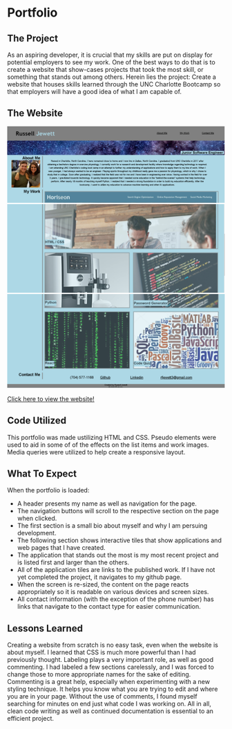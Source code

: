 # Portfolio

## The Project

As an aspiring developer, it is crucial that my skills are put on display for potential employers to see my work. One of the best ways to do that is to create a website that show-cases projects that took the most skill, or something that stands out among others. Herein lies the project: Create a website that houses skills learned through the UNC Charlotte Bootcamp so that employers will have a good idea of what I am capable of.

## The Website

<p align="center">
<img src="assets\images\Portfolio-1.png" alt="Portfolio Website 1">
<img src="assets\images\Portfolio-2.png" alt="Portfolio Website 2">
<img src="assets\images\Portfolio-3.png" alt="Portfolio Website 3">
</p>

<a href="https://treyjewett.github.io/Portfolio/" target="_blank">Click here to view the website!</a>

## Code Utilized

This portfolio was made ustilizing HTML and CSS. Pseudo elements were used to aid in some of of the effects on the list items and work images. Media queries were utilized to help create a responsive layout.

## What To Expect

When the portfolio is loaded:
- A header presents my name as well as navigation for the page.
- The navigation buttons will scroll to the respective section on the page when clicked.
- The first section is a small bio about myself and why I am persuing development.
- The following section shows interactive tiles that show applications and web pages that I have created.
- The application that stands out the most is my most recent project and is listed first and larger than the others.
- All of the application tiles are links to the published work. If I have not yet completed the project, it navigates to my github page.
- When the screen is re-sized, the content on the page reacts appropriately so it is readable on various devices and screen sizes.
- All contact information (with the exception of the phone number) has links that navigate to the contact type for easier communication.

## Lessons Learned

Creating a website from scratch is no easy task, even when the website is about myself. I learned that CSS is much more powerful than I had previously thought. Labeling plays a very important role, as well as good commenting. I had labeled a few sections carelessly, and I was forced to change those to more appropriate names for the sake of editing. Commenting is a great help, especially when experimenting with a new styling technique. It helps you know what you are trying to edit and where you are in your page. Without the use of comments, I found myself searching for minutes on end just what code I was working on. All in all, clean code writing as well as continued documentation is essential to an efficient project.
